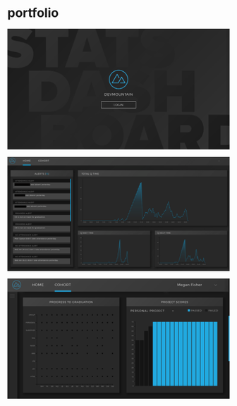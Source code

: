 # portfolio

![loginpage](loginpage.png)


![homePage](homePage.png)

![cohortMiddle](cohortMiddle.png)